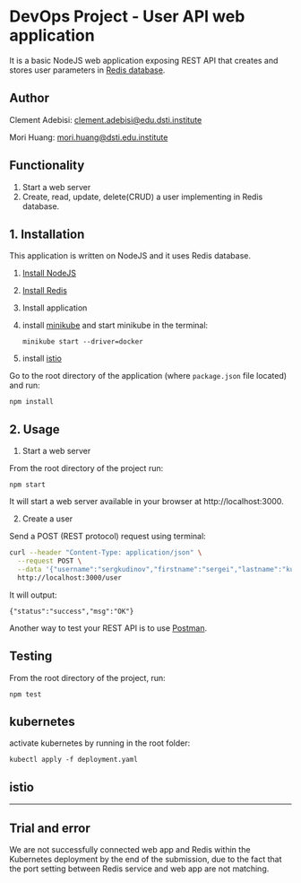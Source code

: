 # DevOps Project - User API web application

It is a basic NodeJS web application exposing REST API that creates and stores user parameters in [Redis database](https://redis.io/).

## Author

Clement Adebisi: [clement.adebisi@edu.dsti.institute](mailto:clement.adebisi@edu.dsti.institute)

Mori Huang: mori.huang@dsti.edu.institute

## Functionality

1. Start a web server
2. Create, read, update, delete(CRUD) a user implementing in Redis database.

## 1. Installation

This application is written on NodeJS and it uses Redis database.

1. [Install NodeJS](https://nodejs.org/en/download/)

2. [Install Redis](https://redis.io/download)

3. Install application

4. install [minikube](https://minikube.sigs.k8s.io/docs/start/) and start minikube in the terminal:

   ```
   minikube start --driver=docker

5. install [istio](https://github.com/istio/istio/releases/tag/1.17.2)

Go to the root directory of the application (where `package.json` file located) and run:

```
npm install 
```

## 2. Usage

1. Start a web server

From the root directory of the project run:

```
npm start
```

It will start a web server available in your browser at http://localhost:3000.

2. Create a user

Send a POST (REST protocol) request using terminal:

```bash
curl --header "Content-Type: application/json" \
  --request POST \
  --data '{"username":"sergkudinov","firstname":"sergei","lastname":"kudinov"}' \
  http://localhost:3000/user
```

It will output:

```
{"status":"success","msg":"OK"}
```

Another way to test your REST API is to use [Postman](https://www.postman.com/).

## Testing

From the root directory of the project, run:

```
npm test
```

## kubernetes

activate kubernetes by running in the root folder:

```
kubectl apply -f deployment.yaml
```

## istio

---

## Trial and error

We are not successfully connected web app and Redis within the Kubernetes deployment by the end of the submission, due to the fact that the port setting between Redis service and web app are not matching.
